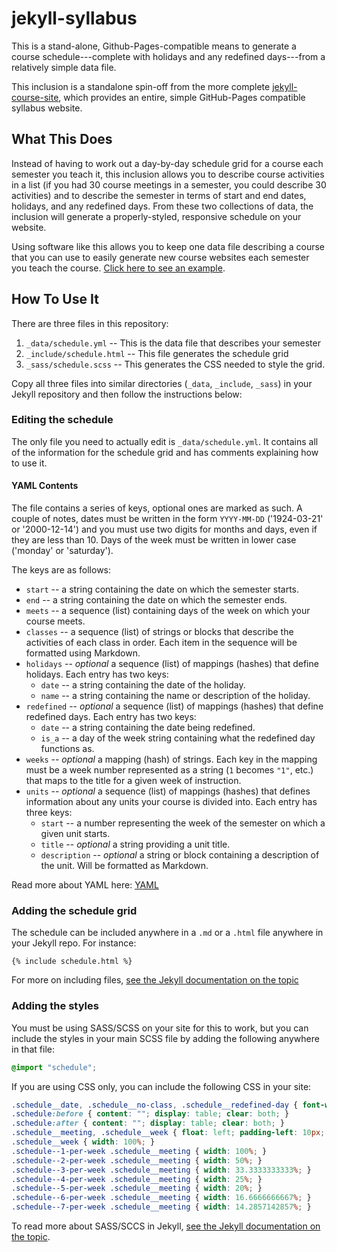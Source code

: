 # jekyll-syllabus

This is a stand-alone, Github-Pages-compatible means to generate a course schedule---complete with holidays and any redefined days---from a relatively simple data file.

This inclusion is a standalone spin-off from the more complete [jekyll-course-site](https://github.com/oncomouse/jekyll-course-site), which provides an entire, simple GitHub-Pages compatible syllabus website.

## What This Does

Instead of having to work out a day-by-day schedule grid for a course each semester you teach it, this inclusion allows you to describe course activities in a list (if you had 30 course meetings in a semester, you could describe 30 activities) and to describe the semester in terms of start and end dates, holidays, and any redefined days. From these two collections of data, the inclusion will generate a properly-styled, responsive schedule on your website.

Using software like this allows you to keep one data file describing a course that you can use to easily generate new course websites each semester you teach the course. [Click here to see an example](https://oncomouse.github.io/jekyll-syllabus/).

## How To Use It

There are three files in this repository:

1. `_data/schedule.yml` -- This is the data file that describes your semester
1. `_include/schedule.html` -- This file generates the schedule grid
1. `_sass/schedule.scss` -- This generates the CSS needed to style the grid.

Copy all three files into similar directories (`_data`, `_include`, `_sass`) in your Jekyll repository and then follow the instructions below:

### Editing the schedule

The only file you need to actually edit is `_data/schedule.yml`. It contains all of the information for the schedule grid and has comments explaining how to use it.

#### YAML Contents

The file contains a series of keys, optional ones are marked as such. A couple of notes, dates must be written in the form `YYYY-MM-DD` ('1924-03-21' or '2000-12-14') and you must use two digits for months and days, even if they are less than 10. Days of the week must be written in lower case ('monday' or 'saturday').

The keys are as follows:

* `start` -- a string containing the date on which the semester starts.
* `end` -- a string containing the date on which the semester ends.
* `meets` -- a sequence (list) containing days of the week on which your course meets.
* `classes` -- a sequence (list) of strings or blocks that describe the activities of each class in order. Each item in the sequence will be formatted using Markdown.
* `holidays` -- *optional* a sequence (list) of mappings (hashes) that define holidays. Each entry has two keys:
	* `date` -- a string containing the date of the holiday.
	* `name` -- a string containing the name or description of the holiday.
* `redefined` -- *optional* a sequence (list) of mappings (hashes) that define redefined days. Each entry has two keys:
	* `date` -- a string containing the date being redefined.
	* `is_a` -- a day of the week string containing what the redefined day functions as.
* `weeks` -- *optional* a mapping (hash) of strings. Each key in the mapping must be a week number represented as a string (`1` becomes `"1"`, etc.) that maps to the title for a given week of instruction.
* `units` -- *optional* a sequence (list) of mappings (hashes) that defines information about any units your course is divided into. Each entry has three keys:
	* `start` -- a number representing the week of the semester on which a given unit starts.
	* `title` -- *optional* a string providing a unit title.
	* `description` -- *optional* a string or block containing a description of the unit. Will be formatted as Markdown.

Read more about YAML here: [YAML](https://yaml.org/)

### Adding the schedule grid

The schedule can be included anywhere in a `.md` or a `.html` file anywhere in your Jekyll repo. For instance:

~~~liquid
{% include schedule.html %}
~~~

For more on including files, [see the Jekyll documentation on the topic](https://jekyllrb.com/docs/includes/)

### Adding the styles

You must be using SASS/SCSS on your site for this to work, but you can include the styles in your main SCSS file by adding the following anywhere in that file:

~~~scss
@import "schedule";
~~~

If you are using CSS only, you can include the following CSS in your site:

~~~css
.schedule__date, .schedule__no-class, .schedule__redefined-day { font-weight: 700; }
.schedule:before { content: ""; display: table; clear: both; }
.schedule:after { content: ""; display: table; clear: both; }
.schedule__meeting, .schedule__week { float: left; padding-left: 10px; padding-right: 10px; }
.schedule__week { width: 100%; }
.schedule--1-per-week .schedule__meeting { width: 100%; }
.schedule--2-per-week .schedule__meeting { width: 50%; }
.schedule--3-per-week .schedule__meeting { width: 33.3333333333%; }
.schedule--4-per-week .schedule__meeting { width: 25%; }
.schedule--5-per-week .schedule__meeting { width: 20%; }
.schedule--6-per-week .schedule__meeting { width: 16.6666666667%; }
.schedule--7-per-week .schedule__meeting { width: 14.2857142857%; }
~~~

To read more about SASS/SCCS in Jekyll, [see the Jekyll documentation on the topic](https://jekyllrb.com/docs/assets/#sassscss).
